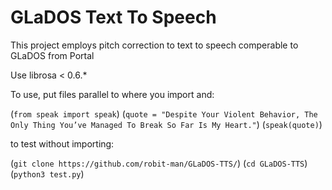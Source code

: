 # GLaDOS Text To Speech

This project employs pitch correction to text to speech comperable to GLaDOS from Portal

Use librosa < 0.6.*

To use, put files parallel to where you import and:

(`from speak import speak`)
(`quote = "Despite Your Violent Behavior, The Only Thing You’ve Managed To Break So Far Is My Heart."`)
(`speak(quote)`)

to test without importing:

(`git clone https://github.com/robit-man/GLaDOS-TTS/`)
(`cd GLaDOS-TTS`)
(`python3 test.py`)

